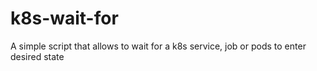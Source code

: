 # k8s-wait-for
A simple script that allows to wait for a k8s service, job or pods to enter desired state
